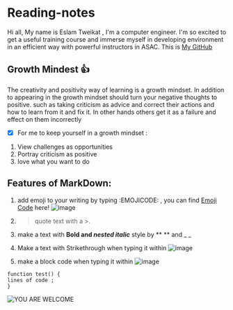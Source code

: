 # Reading-notes
Hi all, My name is Eslam Tweikat , I'm a computer engineer. I'm so excited to get a useful training course and immerse myself in developing environment in an efficient way with powerful instructors in ASAC. This is [My GitHub ]( https://eslamakram.github.io/eslamakram/ ) 

## Growth Mindest :+1:
The creativity and positivity way of learning is a growth mindset. In addition to appearing in the growth mindset should turn your negative thoughts to positive.
such as taking criticism as advice and correct their actions and how to learn from it and fix it. In other hands others get it as a failure and effect on them incorrectly

- [x] For me to keep yourself in a growth mindset :
1. View challenges as opportunities
2. Portray criticism as positive
3. love what you want to do 

## Features of MarkDown:
1. add emoji to your writing by typing :EMOJICODE: , you can find [Emoji Code](https://github.com/ikatyang/emoji-cheat-sheet) here! ![image](https://user-images.githubusercontent.com/23285132/123647167-86692680-d830-11eb-8fea-625d170d6d97.png)

2. > quote text with a >.
3. make a text with **Bold and _nested italic_** style by ** ** and _ _ 
4. Make a text with Strikethrough when typing it within ![image](https://user-images.githubusercontent.com/23285132/123649627-94b84200-d832-11eb-92c7-df38521bcf37.png)

5. make a block code when typing it within ![image](https://user-images.githubusercontent.com/23285132/123649280-4dca4c80-d832-11eb-83e9-6049a8490a26.png)
 
  ```
function test() {
  lines of code ;
}
```

![YOU ARE WELCOME ](https://www.gardeningknowhow.com/wp-content/uploads/2019/09/flower-color.jpg )


